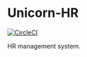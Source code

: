# Unicorn-HR

[![CircleCI](https://circleci.com/gh/EduhG/unicorn-hr/tree/master.svg?style=svg)](https://circleci.com/gh/EduhG/unicorn-hr/tree/master)

HR management system.
